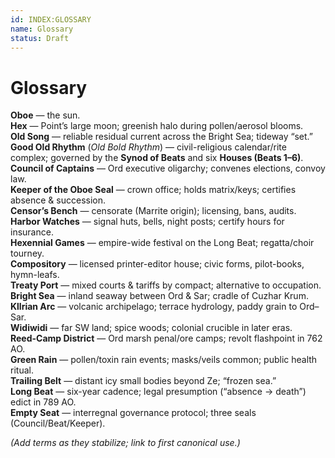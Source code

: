 ```yaml
---
id: INDEX:GLOSSARY
name: Glossary
status: Draft
---
```


# Glossary

**Oboe** — the sun.  
**Hex** — Point’s large moon; greenish halo during pollen/aerosol blooms.  
**Old Song** — reliable residual current across the Bright Sea; tideway “set.”  
**Good Old Rhythm** (*Old Bold Rhythm*) — civil-religious calendar/rite complex; governed by the **Synod of Beats** and six **Houses (Beats 1–6)**.  
**Council of Captains** — Ord executive oligarchy; convenes elections, convoy law.  
**Keeper of the Oboe Seal** — crown office; holds matrix/keys; certifies absence & succession.  
**Censor’s Bench** — censorate (Marrite origin); licensing, bans, audits.  
**Harbor Watches** — signal huts, bells, night posts; certify hours for insurance.  
**Hexennial Games** — empire-wide festival on the Long Beat; regatta/choir tourney.  
**Compository** — licensed printer-editor house; civic forms, pilot-books, hymn-leafs.  
**Treaty Port** — mixed courts & tariffs by compact; alternative to occupation.  
**Bright Sea** — inland seaway between Ord & Sar; cradle of Cuzhar Krum.  
**Kllrian Arc** — volcanic archipelago; terrace hydrology, paddy grain to Ord–Sar.  
**Widiwidi** — far SW land; spice woods; colonial crucible in later eras.  
**Reed-Camp District** — Ord marsh penal/ore camps; revolt flashpoint in 762 AO.  
**Green Rain** — pollen/toxin rain events; masks/veils common; public health ritual.  
**Trailing Belt** — distant icy small bodies beyond Ze; “frozen sea.”  
**Long Beat** — six-year cadence; legal presumption (“absence → death”) edict in 789 AO.  
**Empty Seat** — interregnal governance protocol; three seals (Council/Beat/Keeper).

*(Add terms as they stabilize; link to first canonical use.)*
